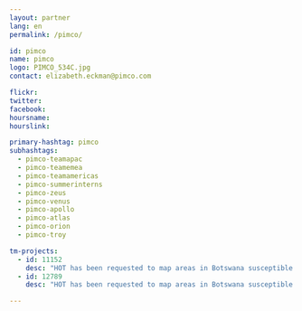 ```yaml
---
layout: partner
lang: en
permalink: /pimco/

id: pimco
name: pimco
logo: PIMCO_534C.jpg
contact: elizabeth.eckman@pimco.com

flickr: 
twitter: 
facebook: 
hoursname:
hourslink:

primary-hashtag: pimco
subhashtags:
  - pimco-teamapac
  - pimco-teamemea
  - pimco-teamamericas
  - pimco-summerinterns
  - pimco-zeus
  - pimco-venus
  - pimco-apollo
  - pimco-atlas
  - pimco-orion
  - pimco-troy

tm-projects:
  - id: 11152
    desc: "HOT has been requested to map areas in Botswana susceptible to, or identified as impacted, by the COVID-19 outbreak. Please join our global effort to help control this disease by mapping on this project."
  - id: 12789
    desc: "HOT has been requested to map areas in Botswana susceptible to, or identified as impacted, by the COVID-19 outbreak. Please join our global effort to help control this disease by mapping on this project."

---
```


